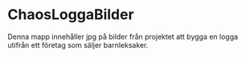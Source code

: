 # ChaosLoggaBilder

Denna mapp innehåller jpg på bilder från projektet att bygga en logga utifrån ett företag som säljer barnleksaker. 

